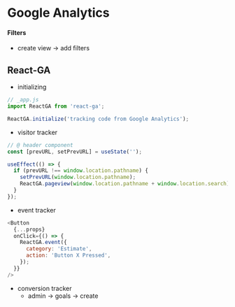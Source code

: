# Google Analytics

#### Filters

- create view &rarr; add filters

## React-GA

- initializing

```js
// _app.js
import ReactGA from 'react-ga';

ReactGA.initialize('tracking code from Google Analytics');
```

- visitor tracker

```js
// @ header component
const [prevURL, setPrevURL] = useState('');

useEffect(() => {
  if (prevURL !== window.location.pathname) {
    setPrevURL(window.location.pathname);
    ReactGA.pageview(window.location.pathname + window.location.search);
  }
});
```

- event tracker

```js
<Button
  {...props}
  onClick={() => {
    ReactGA.event({
      category: 'Estimate',
      action: 'Button X Pressed',
    });
  }}
/>
```

- conversion tracker
  - admin &rarr; goals &rarr; create

